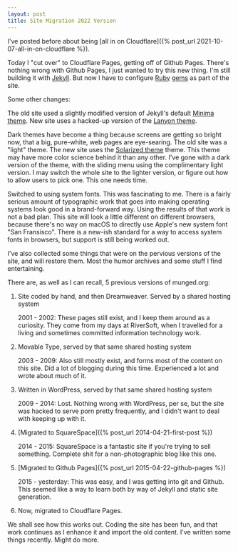 ```yaml
---
layout: post
title: Site Migration 2022 Version
---
```


I've posted before about being [all in on Cloudflare]({% post_url 2021-10-07-all-in-on-cloudflare %}).

Today I "cut over" to Cloudflare Pages, getting off of Github Pages. There's nothing wrong
with Github Pages, I just wanted to try this new thing.  I'm still building it with
[Jekyll](https://jekyllrb.com). But now I have to configure [Ruby](https://www.ruby-lang.org/en/)
[gems](https://rubygems.org) as part of the site.

Some other changes:

The old site used a slightly modified version of Jekyll's default
[Minima theme](https://github.com/jekyll/minima). New site uses a hacked-up
version of the [Lanyon theme](https://github.com/poole/lanyon).

Dark themes have become a thing because screens are getting
so bright now, that a big, pure-white, web pages are eye-searing.
The old site was a "light" theme.  The new site uses the
[Solarized theme](https://github.com/altercation/solarized) theme.  This theme may
have more color science behind it than any other.  I've gone with a dark version
of the theme, with the sliding menu using the complimentary light version.
I may switch the whole site to the lighter version, or figure out how
to allow users to pick one.  This one needs time.

Switched to using system fonts. This was fascinating to me.  There is a fairly
serious amount of typographic work that goes into making operating systems
look good in a brand-forward way.  Using the results of that work is not a
bad plan.  This site will look a little different on different browsers,
because there's no way
on macOS to directly use Apple's new system font "San Fransisco".
There is a new-ish standard for a way to access system fonts in browsers, but
support is still being worked out.

I've also collected some things that were on the pervious versions
of the site, and will restore them.  Most the humor archives and some stuff
I find entertaining.

There are, as well as I can recall, 5 previous versions of munged.org:

1. Site coded by hand, and then Dreamweaver. Served by a shared hosting system
   
   2001 - 2002:  These pages still exist, and I keep them around as a curiosity. They
   come from my days at RiverSoft, when I travelled for a living and
   sometimes committed information technology work.

2. Movable Type, served by that same shared hosting system

   2003 - 2009: Also still mostly exist, and forms most of the content on this site.
   Did a lot of blogging during this time.  Experienced a lot and wrote
   about much of it.

3. Written in WordPress, served by that same shared hosting system

   2009 - 2014: Lost.  Nothing wrong with WordPress, per se, but the site
   was hacked to serve porn pretty frequently, and I didn't want to deal with
   keeping up with it.

5. [Migrated to SquareSpace]({% post_url 2014-04-21-first-post %})

   2014 - 2015: SquareSpace is a fantastic site
   if you're trying to sell something.  Complete shit for a non-photographic
   blog like this one.

6. [Migrated to Github Pages]({% post_url 2015-04-22-github-pages %})

   2015 - yesterday: This was easy, and I was getting into git and Github.
   This seemed like a way to learn both by way of Jekyll and static site
   generation.

7. Now, migrated to Cloudflare Pages.

We shall see how this works out.  Coding the site has been fun, and that work
continues as I enhance it and import the old content.  I've written
some things recently.  Might do more.
